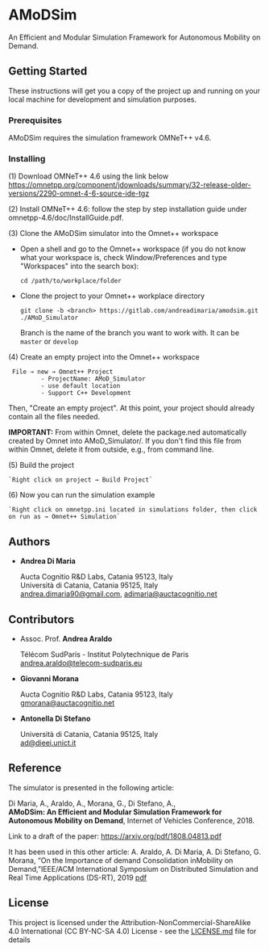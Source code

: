 # AMoDSim

An Efficient and Modular Simulation Framework for Autonomous Mobility on Demand.

## Getting Started

These instructions will get you a copy of the project up and running on your local machine for development and simulation purposes. 

### Prerequisites

AMoDSim requires the simulation framework OMNeT++ v4.6.

### Installing

(1) Download OMNeT++ 4.6 using the link below
    <https://omnetpp.org/component/jdownloads/summary/32-release-older-versions/2290-omnet-4-6-source-ide-tgz>

(2) Install OMNeT++ 4.6: follow the step by step installation guide under omnetpp-4.6/doc/InstallGuide.pdf.

(3) Clone the AMoDSim simulator into the Omnet++ workspace

*  Open a shell and go to the Omnet++ workspace (if you do not know what your workspace is, check Window/Preferences and type "Workspaces" into the search box):

    `cd /path/to/workplace/folder`

*  Clone the project to your Omnet++ workplace directory

    `git clone -b <branch> https://gitlab.com/andreadimaria/amodsim.git ./AMoD_Simulator`

    Branch is the name of the branch you want to work with. It can be `master` or `develop`
 
(4) Create an empty project into the Omnet++ workspace

   ```
    File → new → Omnet++ Project 
            - ProjectName: AMoD_Simulator
            - use default location
            - Support C++ Development
   ```
Then, "Create an empty project".
At this point, your project should already contain all the files needed.

**IMPORTANT:**
From within Omnet, delete the package.ned automatically created by Omnet into AMoD_Simulator/. If you don't find this file from within Omnet, delete it from outside, e.g., from command line.
 
 
(5) Build the project

    `Right click on project → Build Project`
    
(6) Now you can run the simulation example

    `Right click on omnetpp.ini located in simulations folder, then click on run as → Omnet++ Simulation`

## Authors

* **Andrea Di Maria** 

    Aucta Cognitio R&amp;D Labs, Catania 95123, Italy  
    Università di Catania, Catania 95125, Italy  
    [andrea.dimaria90@gmail.com](andrea.dimaria90@gmail.com), [adimaria@auctacognitio.net](adimaria@auctacognitio.net)

## Contributors

* Assoc. Prof. **Andrea Araldo**

    Télécom SudParis - Institut Polytechnique de Paris  
    [andrea.araldo@telecom-sudparis.eu](andrea.araldo@telecom-sudparis.eu)

* **Giovanni Morana** 

    Aucta Cognitio R&amp;D Labs, Catania 95123, Italy  
    [gmorana@auctacognitio.net](gmorana@auctacognitio.net)
    
* **Antonella Di Stefano**

    Università di Catania, Catania 95125, Italy  
    [ad@dieei.unict.it](ad@dieei.unict.it)

## Reference
The simulator is presented in the following article:

Di Maria, A., Araldo, A., Morana, G., Di Stefano, A.,  
**AMoDSim: An Efficient and Modular Simulation Framework for Autonomous Mobility on Demand**, Internet of Vehicles Conference, 2018.

Link to a draft of the paper: https://arxiv.org/pdf/1808.04813.pdf


It has been used in this other article:
A. Araldo, A. Di Maria, A. Di Stefano, G. Morana, “On the Importance of demand Consolidation inMobility on Demand,”IEEE/ACM International Symposium on Distributed Simulation and Real Time Applications (DS-RT), 2019 [pdf](https://arxiv.org/pdf/1907.02933)


## License

This project is licensed under the Attribution-NonCommercial-ShareAlike 4.0 International (CC BY-NC-SA 4.0) License - see the [LICENSE.md](LICENSE.md) file for details
